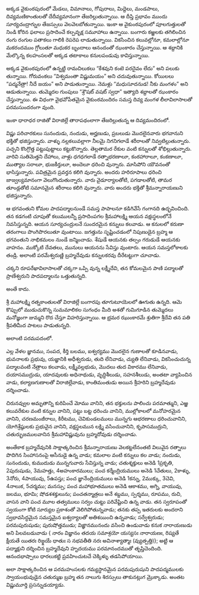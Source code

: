﻿అక్కడ వైకుంఠపురంలో మేడలు, విమానాలు, గోపురాలు, మిద్దెలు, మండపాలు, దివ్యమణికాంతులతో దేదీవ్యమానంగా తేజరిల్లుతున్నాయి. ఆ దీప్తి ప్రభావం ముందు సూర్యచంద్రాగ్నుల తేజస్సులు వెలవెలబోతున్నాయి. ఇంకా ఆ వైకుంఠపురంలో పూలగుత్తులతో నిండి కోరిన ఫలాలు ప్రసాదించే కల్పవృక్ష సమూహాలు ఉన్నాయి. బంగారు కఱ్ఱలకు తగిలించిన రంగు రంగుల పతాకలు గాలికి రెపరెప లాడుతున్నాయి. వికసించిన కలువల్లోనూ, కమలాల్లోనూ మకరందముం గ్రోలుతూ మధుకర బృందాలు ఆనందంతో ఝంకారం చేస్తున్నాయి. ఆ శబ్దానికి మేల్కొన్న కలహంసలతో అక్కడ తటాకాలు కనులపండువు కావిస్తున్నాయి. 

అక్కడ వైకుంఠపురంలో ఉన్నట్టి రామచిలుకలు “కేశవుని కంటె పరదైవం లేదు” అని పలుకు తున్నాయి. గోరువంకలు “విశ్వమంతా విష్ణుమయం” అని చదువుతున్నాయి. కోయిలలు “పద్మనేత్రా! నీదే జయం” అని పాడుతున్నాయి. నెమళ్లు “మధుసూదనుడ! నీకు మంగళం” అని ఆడుతున్నాయి. తుమ్మెదల గుంపులు “శ్రౌషట్ వషట్ స్వధా” ఇత్యాది శబ్దాలతో ఝంకారం చేస్తున్నాయి. ఈ విధంగా వైభవోపేతమైన వైకుంఠమందిరం సమస్త దివ్య మంగళ లీలావిలాసాలతో పరమసుందరంగా వుంది. 

ఇంకా ధారాధర రాజితో విరాజిల్లే తారాపథంలాగా తేజరిల్లుతున్న ఆ దివ్యమందిరంలో. 

విష్ణు పరిచారకులు సునందుడు, నందుడు, అర్హణుడు, ప్రబలుడు మొదలైనవారు భగవానుని భక్తితో భజిస్తున్నారు. వాళ్ళు నల్లకలువల్లాగా నీలమై నిగనిగలాడే శరీరాలతో నివ్వటిల్లుతున్నారు. పచ్చని కొంగ్రొత్త పట్టుపుట్టాలు కట్టుకొన్నారు. తెల్లతామర రేకుల వంటి కన్నులతో శోభిల్లుతున్నారు. వారివి సుతిమెత్తని దేహాలు, వాళ్లు ధగధగలాడే రత్నాభరణాలూ, కంఠహారాలూ, కంకణాలూ, ముత్యాల సరాలూ, భుజకీర్తులూ, అందెలూ ధరించి వున్నారు. మాసిపోని యౌవనంతో భాసిస్తున్నారు. పవిత్రమైన ప్రవర్తన కలిగి వున్నారు. అందరు హరిరూపాలు ధరించి జాజ్వల్యమానంగా వెలుగొందుతున్నారు. వారు వైడూర్యాలతోటి, పగడాలతోటి, తామర తూండ్లతోటి సమానమైన శరీరాలు కలిగి వున్నారు. వారు అందరు భక్తితో శ్రీమన్నారాయణుని భజిస్తున్నారు. 

ఆ భగవంతుని కోమల పాదపద్మాలనుండే సమస్త పాపాలనూ కడిగివేసే గంగానది ఉద్భవించింది. తన కడగంటి చూపుతో కలుములన్నీ ప్రసాదింపగల శ్రీమహాలక్ష్మి ఆయన వక్షఃస్థలంలోనే నివసిస్తున్నది. ఆయన సూర్యచంద్రులనే సుందరమైన కన్నులు కలవాడు. ఆ కనులలో కరుణా తరంగాలు పొంగిపొరలుతూ వుంటాయి. జగత్తును సృష్టించడంలో నిపుణుడైన బ్రహ్మ ఆ భగవంతుని నాభికమలం నుండే జన్మించాడు. శేషుడే ఆయనకు తల్పం గరుడుడే ఆయనకు వాహనం. ముక్కోటి దేవతలు, మునులు ఆయనను సేవిస్తు వుంటారు. ఆయన సమస్తలోకాలకు తండ్రి. అలాంటి పరమేశ్వరుణ్ణి బ్రహ్మదేవుడు కన్నులకరవు దీరేటట్టుగా చూచాడు. 

చక్కని రూపరేఖావిలాసాలతో చక్కగా ఒప్పి వున్న లక్ష్మీదేవి, తన కోమలమైన పాణి పద్మాలతో ప్రాణేశ్వరుని పాదపద్మాలను ఒత్తుతున్నది. 

అంతే కాదు. 

శ్రీ మహాలక్ష్మి రత్నకాంతులతో విరాజిల్లే బంగారపు తూగుటూయెలలో ఊగుతు ఉన్నది. ఆమె కొప్పులో ముడుచుకొన్న సుమమాలికల సుగంధం మీది అశతో గుమిగూడిన తుమ్మెదలు మనోజ్ఞంగా జుమ్మని రొద చేస్తూ విహరిస్తున్నాయి. ఆ భ్రమర ఝుంకారమే శ్రుతిగా శ్రీదేవి తన పతి శ్రీపతిమీద పాటలు పాడుతున్నది. 

అలాంటి పరమపదంలో. 

ఎల్ల వేళల జ్ఞానము, సంపద, కీర్తి బలము, ఐశ్వర్యము మొదలైన గుణాలతో కూడినవాడు, భువనాలకు ప్రభువు, యజ్ఞానికి అధీశ్వరుడు, తుది లేనివాడు, చ్యుతి లేనివాడు, వికసించుచున్న పద్మాలవంటి నేత్రాలు కలవాడు, లక్ష్మీవల్లభుడు, మొదలు తుద వికారము లేనివాడు, దయాసముద్రుడు, యాదవులకు అధినాథుడు, వృద్ధిశీలుడు, సహనశీలుడు, అంతటా వ్యాపించిన వాడు, కల్యాణగుణాలతో విరాజిల్లేవాడు, కాంతిమంతుడు అయిన శ్రీహరిని బ్రహ్మదేవుడు దర్శించాడు. 

చిరునవ్వుల అమృతాన్ని కురిపించే మోము వానిని, తన భక్తులను పాలించు పరమాత్ముని, ఎఱ్ఱ కలువరేకుల వంటి కన్నుల వానిని, పట్టు బట్ట ధరించు వానిని, ముల్లోకాలలో మనోహరమైన వానిని, చరణమంజీరాలు, కిరీటము, చెవికుండలములు మున్నగు ఆభరణాలు ధరించువానిని, యోగిశ్రేష్ఠులకు ప్రభువైన వానిని, వక్షస్థలమున లక్ష్మి వసించువానిని, కృపాసముద్రుని, చతుర్భుజములవానిన శ్రీమహావిష్ణువును బ్రహ్మదోవుడు దర్శించాడు. 

అంతేకాక బ్రహ్మదేవునికి సాక్షాత్కరించిన శ్రీమన్నారాయణు వెలకట్టలేనంతటి విలువైన రత్నాలు పొదిగిన సింహాసనంపై ఆసీనుడై ఉన్న వాడు; కమలాల వంటి కన్నులు కల వాడు; నందుడు, సునందుడు, కుముదుడు మున్నగువారు సేవిస్తున్న వాడు; చతుశ్శక్తులు అనెడి 1ప్రకృతి, 2పురుషుడు, 3మహత్తు, 4అహంకారములు; పంచ కర్మేంద్రియములు అనెడి 1చేతులు, 2కాళ్ళు, 3నోరు, 4పాయువు, 5ఉపస్తు; పంచ జ్ఞానేంద్రియములు అనెడి 1కన్ను, 2ముక్కు, 3చెవి, 4నాలుక, 5చర్మము; మనస్సు; పంచ మహాభూతములు అనెడి ఆకాశము, అగ్ని, వాయువు, జలము, భూమి; షోడశశక్తులును; పంచతన్మాత్రలు అనే శబ్దము, స్పర్శము, రూపము, రుచి, వాసన వాని పంచ మూల తత్వములు సర్వం చుట్టు పరివేష్టించి ఉన్న వాడు. తన స్వరూపంతో స్వయంగా కోటి సూర్యుల ప్రకాశంతో వెలిగిపోతున్నవాడు; తనకు తప్ప ఇతరులకు అందరాని స్వభావసిద్ధమైన సమస్తమైన ఐశ్వర్యాలతో అతిశయించి ఉన్నవాడు; సర్వేశ్వరుడు; పరమపురుషుడు; పురుషోత్తముడు; విఙ్ఞానమునందు వసించి ఉండువాడు కనుక నారాయణుడు అని పిలవబడువాడు { నారం విజ్ఞానం తదయ సమాశ్రయో యస్యసః నారాయణః, రిష్యతే క్షీయతే యితరః రిజ్క్షయే ధాతుః స నభవతీతి నరః అవినాశ్యాత్మాః (వ్యుత్పత్తి)}; అట్టి ఆ పద్మాక్షుని దర్శించిన బ్రహ్మదేవుని హృదయము పరమానందముతో తృప్తిచెందింది. ఆనందభాష్పాలు ధారలుకట్టి ప్రవహించుటచే చెక్కిళ్ళు తడసిపోయాయి. 

అలా సాక్షాత్కరించిన ఆ పరమహంసలకు గమ్యస్థానమైన పరమపురుషుని పాదపద్మములకు స్వాయంభువుడైన చతుర్ముఖ బ్రహ్మ తన నాలుగు శిరస్సులు తాకునట్లుగ మ్రొక్కాడు. అంతట విష్ణుమూర్తి ప్రసన్నుడయ్యాడు. 

